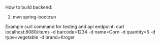 How to build backend:
1. mvn spring-boot:run

Example curl command for testing and api endpoint:
curl localhost:8080/items -d barcode=1234 -d name=Corn -d quantity=5 -d type=vegetable -d brand=Kroger